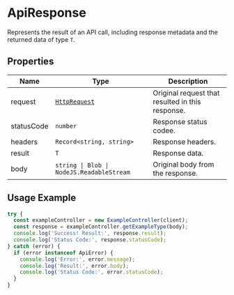 
# ApiResponse

Represents the result of an API call, including response metadata and the returned data of type `T`.

## Properties

| Name | Type | Description |
|  --- | --- | --- |
| request | [`HttpRequest`](../doc/http-request.md) | Original request that resulted in this response. |
| statusCode | `number` | Response status codee. |
| headers | `Record<string, string>` | Response headers. |
| result | `T` | Response data. |
| body | `string \| Blob \| NodeJS.ReadableStream` | Original body from the response. |

## Usage Example

```ts
try {
  const exampleController = new ExampleController(client);
  const response = exampleController.getExampleType(body);
  console.log('Success! Result:', response.result);
  console.log('Status Code:', response.statusCode);
} catch (error) {
  if (error instanceof ApiError) {
    console.log('Error:', error.message);
    console.log('Result:', error.body);
    console.log('Status Code:', error.statusCode);
  }
}
```


